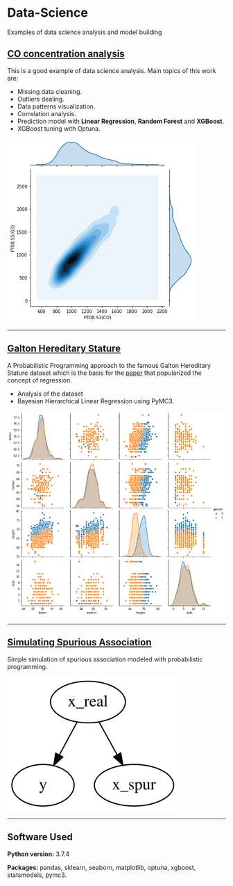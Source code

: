 # Data-Science
Examples of data science analysis and model building

## [CO concentration analysis](https://github.com/elisiojsj/Data-Science/blob/master/CO_concentration-analysis.ipynb)
This is a good example of data science analysis. Main topics of this work are: 
* Missing data cleaning.
* Outliers dealing.
* Data patterns visualization.
* Correlation analysis.
* Prediction model with **Linear Regression**, **Random Forest** and **XGBoost**.
* XGBoost tuning with Optuna.

 ![Correlation](https://github.com/elisiojsj/Data-Science/blob/master/images/CO_corr.png)

---

## [Galton Hereditary Stature](https://github.com/elisiojsj/Data-Science/blob/master/Galton_Hereditary_Stature-analysis.ipynb)
A Probabilistic Programming approach to the famous Galton Hereditary Stature dataset which is the basis for the [paper](http://galton.org/essays/1880-1889/galton-1886-jaigi-regression-stature.pdf) that popularized the concept of regression.
* Analysis of the dataset
* Bayesian Hierarchical Linear Regression using PyMC3.

![Galton](https://github.com/elisiojsj/Data-Science/blob/master/images/galton_height.png)

---

## [Simulating Spurious Association](https://github.com/elisiojsj/Data-Science/blob/master/Spurious_association_simulation.ipynb)
Simple simulation of spurious association modeled with probabilistic programming.

![Spurious](https://github.com/elisiojsj/Data-Science/blob/master/images/spur.svg)

---

## Software Used
**Python version:** 3.7.4

**Packages:** pandas, sklearn, seaborn, matplotlib, optuna, xgboost, statsmodels, pymc3. 

